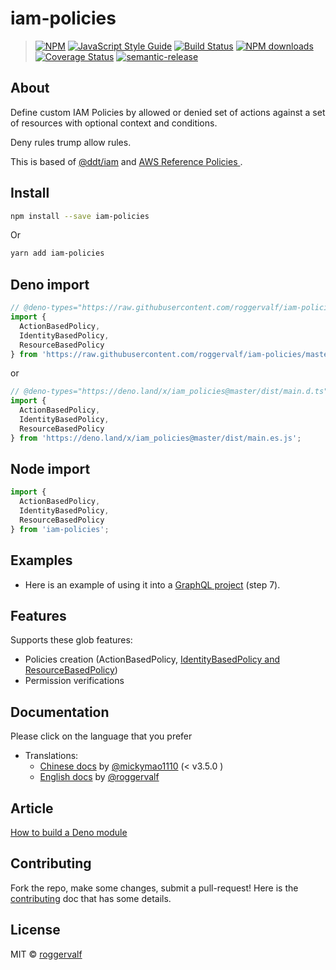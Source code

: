 # iam-policies

> [![NPM](https://img.shields.io/npm/v/iam-policies.svg)](https://www.npmjs.com/package/iam-policies) [![JavaScript Style Guide](https://img.shields.io/badge/code_style-standard-brightgreen.svg)](https://standardjs.com) [![Build Status](https://travis-ci.com/roggervalf/iam-policies.svg?branch=master)](https://travis-ci.com/github/roggervalf/iam-policies) [![NPM downloads](https://img.shields.io/npm/dm/iam-policies)](https://www.npmjs.com/package/iam-policies) [![Coverage Status](https://coveralls.io/repos/github/roggervalf/iam-policies/badge.svg?branch=master)](https://coveralls.io/github/roggervalf/iam-policies?branch=master) [![semantic-release](https://img.shields.io/badge/%20%20%F0%9F%93%A6%F0%9F%9A%80-semantic--release-e10079.svg)](https://github.com/semantic-release/semantic-release)

## About

Define custom IAM Policies by allowed or denied set of actions against a set of resources with optional context and conditions.

Deny rules trump allow rules.

This is based of [@ddt/iam](https://www.npmjs.com/package/@ddt/iam) and [AWS Reference Policies ](https://docs.aws.amazon.com/IAM/latest/UserGuide/reference_policies.html).

## Install

```bash
npm install --save iam-policies
```

Or

```bash
yarn add iam-policies
```

## Deno import

```ts
// @deno-types="https://raw.githubusercontent.com/roggervalf/iam-policies/master/dist/main.d.ts"
import {
  ActionBasedPolicy,
  IdentityBasedPolicy,
  ResourceBasedPolicy
} from 'https://raw.githubusercontent.com/roggervalf/iam-policies/master/dist/main.es.js';
```

or

```ts
// @deno-types="https://deno.land/x/iam_policies@master/dist/main.d.ts"
import {
  ActionBasedPolicy,
  IdentityBasedPolicy,
  ResourceBasedPolicy
} from 'https://deno.land/x/iam_policies@master/dist/main.es.js';
```

## Node import

```js
import {
  ActionBasedPolicy,
  IdentityBasedPolicy,
  ResourceBasedPolicy
} from 'iam-policies';
```

## Examples

- Here is an example of using it into a [GraphQL project](https://github.com/roggerval/tech-insiders-nodejs) (step 7).

## Features

Supports these glob features:

- Policies creation (ActionBasedPolicy, [IdentityBasedPolicy and ResourceBasedPolicy](https://docs.aws.amazon.com/IAM/latest/UserGuide/access_policies.html#access_policy-types))
- Permission verifications

## Documentation

Please click on the language that you prefer

- Translations:
  - [Chinese docs](https://roggervalf.github.io/iam-policies/zh-CN/) by [@mickymao1110](https://github.com/mickymao1110) (< v3.5.0 )
  - [English docs](https://roggervalf.github.io/iam-policies/en/) by [@roggervalf](https://github.com/roggervalf)

## Article

[How to build a Deno module](https://medium.com/@rogger.valverde/how-to-build-a-deno-module-dc383eee8edb)

## Contributing

Fork the repo, make some changes, submit a pull-request! Here is the [contributing](contributing.md) doc that has some details.

## License

MIT © [roggervalf](https://github.com/roggervalf)

